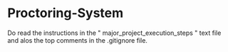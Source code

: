 # Proctoring-System

Do read the instructions in the " major_project_execution_steps " text file and alos the top comments in the .gitignore file.
